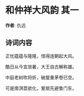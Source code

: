 # 和仲祥大风韵  其一

**作者**: 仇远

## 诗词内容

正忧蕴蕴与隆隆，怪得连朝起大风。

酷日从今宜敛暑，大王自古解称雄。

中庭老树吹将折，破屋重茅卷已空。

可是南溟茝欲化，爰居先避鲁门东。

